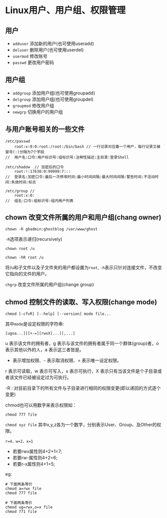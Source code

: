 # Linux用户、用户组、权限管理

## 用户

- `adduser` 添加新的用户(也可使用useradd)
- `deluser` 删除用户(也可使用userdel)
- `usermod` 修改账号
- `passwd` 更改用户密码

## 用户组

- `addgroup` 添加用户组(也可使用groupadd)
- `delgroup` 添加用户组(也可使用groupdel)
- `groupmod` 修改用户组
- `newgrp` 切换用户的用户组

## 与用户账号相关的一些文件

```shell
/etc/passwd
    root:x:0:0:root:/root:/bin/bash // 一行记录对应着一个用户，每行记录又被冒号(:)分隔为7个字段
//  用户名:口令:用户标识号:组标识号:注释性描述:主目录:登录Shell

/etc/shadow  // 加密后的口令
    root:!:17630:0:99999:7:::
//  登录名:加密口令:最后一次修改时间:最小时间间隔:最大时间间隔:警告时间:不活动时间:失效时间:标志

/etc/group //
    root:x:0:
//  组名:口令:组标识号:组内用户列表
```

## chown 改变文件所属的用户和用户组(chang owner)

```shell
chown -R gbadmin:ghostblog /var/www/ghost
```

`-R`选项表示递归(recursively)

```shell
chown root /u
```

```shell
chown -hR root /u
```

将/u和子文件以及子文件夹的用户都设置为`root`, `-h`表示只针对连接文件，不改变它指向的文件的用户。

`chgrp` 改变文件所属的用户组(change group)

## chmod 控制文件的读取、写入权限(change mode)

```shell
chmod [-cfvR] [--help] [--version] mode file...
```

其中`mode`是设定权限的字符串:

```shell
[ugoa...][[+-=][rwxX]...][,...]
```

u 表示该文件的拥有者，g 表示与该文件的拥有者属于同一个群体(group)者，o 表示其他以外的人，a 表示这三者皆是。

+ 表示增加权限、- 表示取消权限、= 表示唯一设定权限。

r 表示可读取，w 表示可写入，x 表示可执行，X 表示只有当该文件是个子目录或者该文件已经被设定过为可执行。

-R : 对目前目录下的所有文件与子目录进行相同的权限变更(即以递回的方式逐个变更)

chmod也可以用数字来表示权限如：

```shell
chmod 777 file
```

`chmod xyz file`
其中x,y,z各为一个数字，分别表示User、Group、及Other的权限。

`r=4，w=2，x=1`

- 若要rwx属性则4+2+1=7;
- 若要rw-属性则4+2=6;
- 若要r-x属性则4+1=5;

eg:

```shell
# 下面两条等价
chmod a=rwx file
chmod 777 file

# 下面两条等价
chmod ug=rwx,o=x file
chmod 771 file
```
